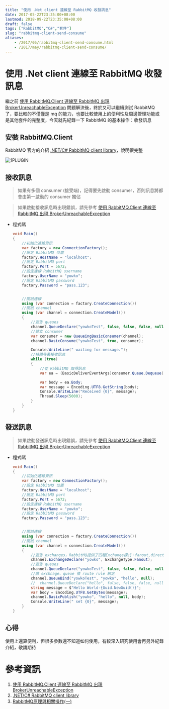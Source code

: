 ```yaml
---
title: "使用 .Net client 連線至 RabbitMQ 收發訊息"
date: 2017-05-22T23:35:00+08:00
lastmod: 2018-09-22T23:35:08+08:00
draft: false
tags: ["RabbitMQ","C#","套件"]
slug: "rabbitmq-client-send-consume"
aliases:
    - /2017/05/rabbitmq-client-send-consume.html
    - /2017/may/rabbitmq-client-send-consume/
---
```

# 使用 .Net client 連線至 RabbitMQ 收發訊息
繼之前 [使用 RabbitMQ.Client 連線至 RabbitMQ 出現 BrokerUnreachableException](//blog.yowko.com/2017/05/rabbitmq-client-brokerunreachableexception.html) 問題解決後，終於又可以繼續測試 RabbitMQ 了，要比較的不僅僅是 mq 的能力，也要比較使用上的便利性及周邊管理功能或是其他套件的完整度，今天就先紀錄一下 RabbitMQ 的基本操作：收發訊息

## 安裝 RabbitMQ.Client

RabbitMQ 官方的介紹 [.NET/C# RabbitMQ client library](https://www.rabbitmq.com/dotnet.html)，說明很完整

![1PLUGIN](https://cloud.githubusercontent.com/assets/3851540/26316464/ee998682-3f46-11e7-8b45-1f9b18d88891.png)

## 接收訊息

> 如果有多個 consumer (接受端)，記得要先啟動 consumer，否則訊息將都會由第一啟動的 consumer 獨佔

> 如果啟動接收訊息時出現錯誤，請先參考 [使用 RabbitMQ.Client 連線至 RabbitMQ 出現 BrokerUnreachableException](//blog.yowko.com/2017/05/rabbitmq-client-brokerunreachableexception.html)

- 程式碼

    ```cs
    void Main()
    {
        //初始化連線資訊
        var factory = new ConnectionFactory();
        //設定 RabbitMQ 位置
        factory.HostName = "localhost";
        //設定 RabbitMQ port
        factory.Port = 5672;
        //設定連線 RabbitMQ username
        factory.UserName = "yowko";
        //設定 RabbitMQ password
        factory.Password = "pass.123";
    
    
        //開啟連線
        using (var connection = factory.CreateConnection())
        //開啟 channel
        using (var channel = connection.CreateModel())
        {
            //宣告 queues
            channel.QueueDeclare("yowkoTest", false, false, false, null);
            //建立 consumer
            var consumer = new QueueingBasicConsumer(channel);
            channel.BasicConsume("yowkoTest", true, consumer);
    
            Console.WriteLine(" waiting for message.");
            //持續等著接收訊息
            while (true)
            {
                //從 RabbitMQ 取得訊息
                var ea = (BasicDeliverEventArgs)consumer.Queue.Dequeue();
    
                var body = ea.Body;
                var message = Encoding.UTF8.GetString(body);
                Console.WriteLine("Received {0}", message);
                Thread.Sleep(5000);
            }
        }
    }
    ```

## 發送訊息

> 如果啟動發送訊息時出現錯誤，請先參考 [使用 RabbitMQ.Client 連線至 RabbitMQ 出現 BrokerUnreachableException](//blog.yowko.com/2017/05/rabbitmq-client-brokerunreachableexception.html)

- 程式碼

    ```cs
    void Main()
    {
        //初始化連線資訊
        var factory = new ConnectionFactory();
        //設定 RabbitMQ 位置
        factory.HostName = "localhost";
        //設定 RabbitMQ port
        factory.Port = 5672;
        //設定連線 RabbitMQ username
        factory.UserName = "yowko";
        //設定 RabbitMQ password
        factory.Password = "pass.123";


        //開啟連線
        using (var connection = factory.CreateConnection())
        //開啟 channel
        using (var channel = connection.CreateModel())
        {
            //宣告 exchanges，RabbitMQ提供了四種Exchange模式：fanout,direct,topic,header
            channel.ExchangeDeclare("yowko", ExchangeType.Fanout);
            //宣告 queues
            channel.QueueDeclare("yowkoTest", false, false, false, null);
            //將 exchnage、queue 依 route rule 綁定
            channel.QueueBind("yowkoTest", "yowko", "hello", null);
            //  channel.QueueDeclare("hello", false, false, false, null);
            string message = $"Hello World-{Guid.NewGuid()}";
            var body = Encoding.UTF8.GetBytes(message);
            channel.BasicPublish("yowko", "hello", null, body);
            Console.WriteLine(" set {0}", message);
        }
    }
    ```

## 心得

使用上還算便利，但很多參數還不知道如何使用，有較深入研究使用會再另外紀錄介紹，敬請期待

# 參考資訊

1.  [使用 RabbitMQ.Client 連線至 RabbitMQ 出現 BrokerUnreachableException](//blog.yowko.com/2017/05/rabbitmq-client-brokerunreachableexception.html)
2.  [.NET/C# RabbitMQ client library](https://www.rabbitmq.com/dotnet.html)
3.  [RabbitMQ原理與相關操作(一)](http://www.cnblogs.com/ericli-ericli/p/5917018.html)
